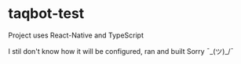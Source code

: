 # taqbot-test

Project uses React-Native and TypeScript

I stil don't know how it will be configured, ran and built
Sorry ¯\_(ツ)_/¯